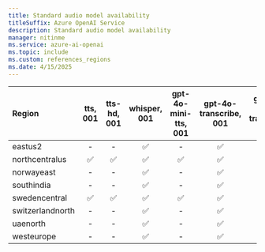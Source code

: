 ```yaml
---
title: Standard audio model availability
titleSuffix: Azure OpenAI Service
description: Standard audio model availability
manager: nitinme
ms.service: azure-ai-openai
ms.topic: include
ms.custom: references_regions
ms.date: 4/15/2025
---
```


| **Region**   | **tts**, **001**   | **tts-hd**, **001**   | **whisper**, **001**  |  **gpt-4o-mini-tts**, **001** | **gpt-4o-transcribe**, **001**   | **gpt-4o-mini-transcribe**, **001**   |
|:-----------------|:----------------:|:-------------------:|:--------------------:|:--------------------:|:--------------------:|:--------------------:|
| eastus2          | - | - | ✅ | - | ✅ | ✅ |
| northcentralus   | ✅ | ✅ | ✅ | ✅ | ✅ | ✅ |
| norwayeast       | - | - | ✅ | - | ✅ | ✅ |
| southindia       | - | - | ✅ | - | ✅ | ✅ |
| swedencentral    | ✅ | ✅ | ✅ | ✅ | ✅ | ✅ |
| switzerlandnorth | - | - | ✅ | - | ✅ | ✅ |
| uaenorth         | - | - | ✅ | - | ✅ | ✅ |
| westeurope       | - | - | ✅ | - | ✅ | ✅ |

